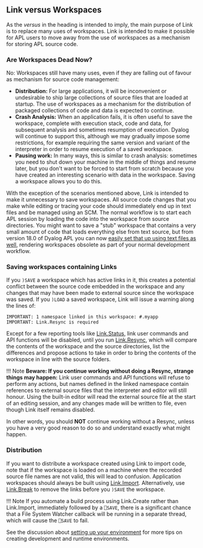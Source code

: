 ## Link versus Workspaces

As the *versus* in the heading is intended to imply, the main purpose of Link is to replace many uses of workspaces. Link is intended to make it possible for APL users to move away from the use of workspaces as a mechanism for storing APL source code.

### Are Workspaces Dead Now?

No: Workspaces still have many uses, even if they are falling out of favour as mechanism for source code management:

* **Distribution:** For large applications, it will be inconvenient or undesirable to ship large collections of source files that are loaded at startup. The use of workspaces as a mechanism for the distribution of packaged collections of code and data is expected to continue.
* **Crash Analysis:** When an application fails, it is often useful to save the workspace, complete with execution stack, code and data, for subsequent analysis and sometimes resumption of execution. Dyalog will continue to support this, although we may gradually impose some restrictions, for example requiring the same version and variant of the interpreter in order to resume execution of a saved workspace.
* **Pausing work:** In many ways, this is similar to crash analysis: sometimes you need to shut down your machine in the middle of things and resume later, but you don't want to be forced to start from scratch because you have created an interesting scenario with data in the workspace. Saving a workspace allows you to do this.

With the exception of the scenarios mentioned above, Link is intended to make it unnecessary to save workspaces. All source code changes that you make while editing or tracing your code should immediately end up in text files and be managed using an SCM. The normal workflow is to start each APL session by loading the code into the workspace from source directories. You might want to save a "stub" workspace that contains a very small amount of code that loads everything else from text source, but from version 18.0 of Dyalog APL you can now [easily set that up using text files as well](../Usage/Setup.md), rendering workspaces obsolete as part of your normal development workflow.

### Saving workspaces containing Links

If you `)SAVE` a workspace which has active links in it, this creates a potential conflict between the source code embedded in the workspace and any changes that may have been made to external source since the workspace was saved. If you `)LOAD` a saved workspace, Link will issue a warning along the lines of:

```
IMPORTANT: 1 namespace linked in this workspace: #.myapp
IMPORTANT: Link.Resync is required
```

Except for a few reporting tools like [Link.Status](../API/Link.Status.md), link user commands and API functions will be disabled, until you run [Link.Resync](../API/Link.Resync.md), which will compare the contents of the workspace and the source directories, list the differences and propose actions to take in order to bring the contents of the workspace in line with the source folders.

!!! Note
	**Beware: If you continue working without doing a Resync, strange things may happen:** Link user commands and API functions will refuse to perform any actions, but names defined in the linked namespace contain references to external source files that the interpreter and editor will still honour. Using the built-in editor will read the external source file at the start of an editing session, and any changes made will be written to file, even though Link itself remains disabled.

In other words, you should **NOT** continue working without a Resync, unless you have a very good reason to do so and understand exactly what might happen.

### Distribution

If you want to distribute a workspace created using Link to import code, note that if the workspace is loaded on a machine where the recorded source file names are not valid, this will lead to confusion. Application workspaces should always be built using [Link.Import](../API/Link.Import.md). Alternatively, use [Link.Break](../API/Link.Break.md) to remove the links before you `)SAVE` the workspace.

!!! Note
	If you automate a build process using Link.Create rather than Link.Import, immediately followed by a `⎕SAVE`, there is a significant chance that a File System Watcher callback will be running in a separate thread, which will cause the `⎕SAVE` to fail.

See the discussion about [setting up your environment](../Usage/Setup.md) for more tips on creating development and runtime environments.
